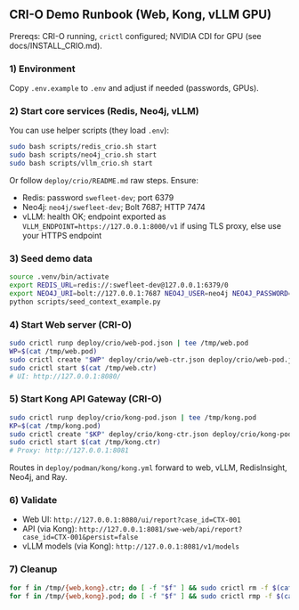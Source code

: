 ## CRI-O Demo Runbook (Web, Kong, vLLM GPU)

Prereqs: CRI-O running, `crictl` configured; NVIDIA CDI for GPU (see docs/INSTALL_CRIO.md).

### 1) Environment

Copy `.env.example` to `.env` and adjust if needed (passwords, GPUs).

### 2) Start core services (Redis, Neo4j, vLLM)

You can use helper scripts (they load `.env`):

```bash
sudo bash scripts/redis_crio.sh start
sudo bash scripts/neo4j_crio.sh start
sudo bash scripts/vllm_crio.sh start
```

Or follow `deploy/crio/README.md` raw steps. Ensure:

- Redis: password `swefleet-dev`; port 6379
- Neo4j: `neo4j/swefleet-dev`; Bolt 7687; HTTP 7474
- vLLM: health OK; endpoint exported as `VLLM_ENDPOINT=https://127.0.0.1:8000/v1` if using TLS proxy, else use your HTTPS endpoint

### 3) Seed demo data

```bash
source .venv/bin/activate
export REDIS_URL=redis://:swefleet-dev@127.0.0.1:6379/0
export NEO4J_URI=bolt://127.0.0.1:7687 NEO4J_USER=neo4j NEO4J_PASSWORD=swefleet-dev
python scripts/seed_context_example.py
```

### 4) Start Web server (CRI-O)

```bash
sudo crictl runp deploy/crio/web-pod.json | tee /tmp/web.pod
WP=$(cat /tmp/web.pod)
sudo crictl create "$WP" deploy/crio/web-ctr.json deploy/crio/web-pod.json | tee /tmp/web.ctr
sudo crictl start $(cat /tmp/web.ctr)
# UI: http://127.0.0.1:8080/
```

### 5) Start Kong API Gateway (CRI-O)

```bash
sudo crictl runp deploy/crio/kong-pod.json | tee /tmp/kong.pod
KP=$(cat /tmp/kong.pod)
sudo crictl create "$KP" deploy/crio/kong-ctr.json deploy/crio/kong-pod.json | tee /tmp/kong.ctr
sudo crictl start $(cat /tmp/kong.ctr)
# Proxy: http://127.0.0.1:8081
```

Routes in `deploy/podman/kong/kong.yml` forward to web, vLLM, RedisInsight, Neo4j, and Ray.

### 6) Validate

- Web UI: `http://127.0.0.1:8080/ui/report?case_id=CTX-001`
- API (via Kong): `http://127.0.0.1:8081/swe-web/api/report?case_id=CTX-001&persist=false`
- vLLM models (via Kong): `http://127.0.0.1:8081/v1/models`

### 7) Cleanup

```bash
for f in /tmp/{web,kong}.ctr; do [ -f "$f" ] && sudo crictl rm -f $(cat "$f"); done
for f in /tmp/{web,kong}.pod; do [ -f "$f" ] && sudo crictl rmp -f $(cat "$f"); done
```


